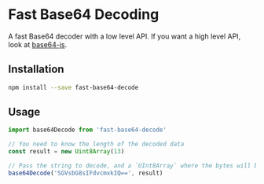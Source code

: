 # Fast Base64 Decoding

A fast Base64 decoder with a low level API. If you want a high level API, look at [base64-js](https://github.com/beatgammit/base64-js).

## Installation

```sh
npm install --save fast-base64-decode
```

## Usage

```js
import base64Decode from 'fast-base64-decode'

// You need to know the length of the decoded data
const result = new Uint8Array(13)

// Pass the string to decode, and a `UInt8Array` where the bytes will be written
base64Decode('SGVsbG8sIFdvcmxkIQ==', result)
```
